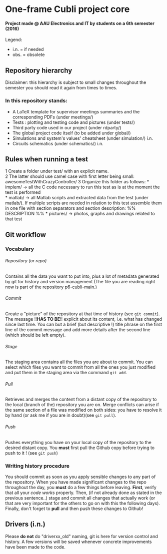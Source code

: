 # One-frame Cubli project core 
#### Project made @ AAU Electronics and IT by students on a 6th semester (2016)  

Legend: 
* i.n. = if needed
* obs. = obsolete

## Repository hierarchy
Disclaimer: this hierarchy is subject to small changes throughout the semester you should read it again from times to times.
### In this repository stands: 
* A LaTeX template for supervisor meetings summaries and the corresponding PDFs (under meetings/) 
* Tests : plotting and testing code and pictures (under tests/) 
* Third party code used in our project (under rdparty/) 
* The global project code itself (to be added under global/)
* Simulations and system's values' cheatsheet (under simulation/)  i.n.
* Circuits schematics (under schematics/) i.n.

## Rules when running a test
1 Create a folder under test/ with an explicit name.  
2 The latter should use camel case with first letter being small: awesomeTestWithCrazyController/
3 Organize this folder as follows:
    * implem/  -> all the C code necessary to run this test as is at the moment the test is performed   
    * matlab/   -> all Matlab scripts and extracted data from the test (under matlab/). If multiple scripts are needed in relation to this test assemble them in one file with section separators and section description: %% DESCRIPTION %%
    * pictures/ -> photos, graphs and drawings related to that test


## Git workflow
### Vocabulary
###### Repository (or repo) 
Contains all the data you want to put into, plus a lot of metadata generated by git for history and version management (The file you are reading right now is part of the repository p6-cubli-main.)
###### Commit 
Create a "picture" of the repository at that time of history (see `git commit`). The message !!**HAS TO BE**!! explicit about its content, i.e. what has changed since last time. You can but a brief (but descriptive !) title phrase on the first line of the commit message and add more details after the second line (which should be left empty).
###### Stage 
The staging area contains all the files you are about to commit. You can select which files you want to commit from all the ones you just modified and put them in the staging area via the command `git add`.
###### Pull 
Retrieves and merges the content from a distant copy of the repository to the local (branch of the) repository you are on. Merge conflicts can arise if the same section of a file was modified on both sides: you have to resolve it by hand (or ask me if you are in doubt)(see `git pull`).
###### Push
Pushes everything you have on your local copy of the repository to the desired distant copy. You **must** first pull the Github copy before trying to push to it ! (see `git push`)

### Writing history procedure
You should commit as soon as you apply sensible changes to any part of the repository. 
When you have made significant changes to the repo throughout the day, you **must** do a few things before leaving. **First**, verify that all your *code works* properly. Then, (if not already done as stated in the previous sentence..) stage and commit all changes that actually work (or that are very important for the others to go on with this the following days). Finally, don't forget to **pull** and then push these changes to Github!


## Drivers (i.n.)
Please **do not** do "driverxx_old" naming, git is here for version control and history. A few versions will be saved whenever concrete improvements have been made to the code. 

